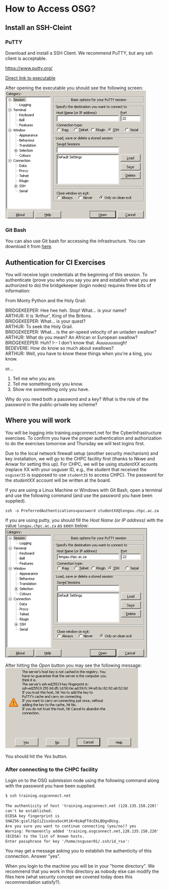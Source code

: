 # How to Access OSG? 

## Install an SSH-Cleint

### PuTTY
Download and install a SSH Client. We recommend PuTTY, but any ssh client is
acceptable. 

https://www.putty.org/ 

[Direct link to executable](https://the.earth.li/~sgtatham/putty/latest/w64/putty.exe)

After opening the executable you should see the following screen:
![Putty Screen shot](putty_screenshot.png)

### Git Bash 

You can also use Git bash for accessing the infrastructure.
You can download it from [here](https://git-scm.com/downloads).

## Authentication for CI Exercises

You will receive login credentials at the beginning of this session. To
authenticate (prove you who you say you are and establish what you are
authorized to do) the bridgekeeper (login nodes) requires three bits of
information: 

From Monty Python and the Holy Grail: 

BRIDGEKEEPER: Hee hee heh. Stop! What... is your name?\
ARTHUR: It is 'Arthur', King of the Britons.\
BRIDGEKEEPER: What... is your quest?\
ARTHUR: To seek the Holy Grail.\
BRIDGEKEEPER: What... is the air-speed velocity of an unladen swallow?\
ARTHUR: What do you mean? An African or European swallow?\
BRIDGEKEEPER: Huh? I-- I don't know that. Auuuuuuuugh!\
BEDEVERE: How do know so much about swallows?\
ARTHUR: Well, you have to know these things when you're a king, you know. 

or... 

1) Tell me who you are. 
2) Tell me something only you know.
3) Show me someething only you have.  

Why do you need both a password and a key? What is the role of the password in
the public-private key scheme? 

## Where you will work

You will be logging into training.osgconnect.net for the CyberInfrastructure
exercises. To confirm you have the proper authentication and authorization to
do the exercises tomorrow and Thursday we will test logins first. 

Due to the local network firewall setup (another security mechanism) and key
installation, we will go to the CHPC facility first (thanks to Nkwe and Anwar
for setting this up). For CHPC, we will be using *studentXX* acounts (replace
XX with your osguser ID, e.g., the student that received the `osguser35` is
supposed to use `student35` to access CHPC). The password for the *studentXX*
account will be written at the board.

If you are using a Linux Machine or Windows with Git Bash, open a terminal and
use the following command (and use the password you have been supplied). 

```
ssh -o PreferredAuthentications=password studentXX@lengau.chpc.ac.za
```

If you are using putty, you should fill the *Host Name (or IP address)* with
the value `lengau.chpc.ac.za` as seen below:
![Putty with host information](putty_hostname.png)

After hitting the *Open* button you may see the following message:
![Accept new Host](accept_host.png)

You should hit the *Yes* button.


### After connecting to the CHPC facility

Login on to the OSG submission node using the following command along with the
password you have been supplied. 

```
$ ssh training.osgconnect.net

The authenticity of host 'training.osgconnect.net (128.135.158.220)' can't be established.
ECDSA key fingerprint is SHA256:gielJSpIiZisxGna5ocHtiK+0zAqFTdcEkLBOgnDUsg.
Are you sure you want to continue connecting (yes/no)? yes
Warning: Permanently added 'training.osgconnect.net,128.135.158.220' (ECDSA) to the list of known hosts.
Enter passphrase for key '/home/osguser01/.ssh/id_rsa':
```

You may get a message asking you to establish the authenticity of this
connection. Answer "yes". 

When you login to the machine you will be in your "home directory".  We
recommend that you work in this directory as nobody else can modify the files
here (what security concept we covered today does this recommendation
satisfy?).
